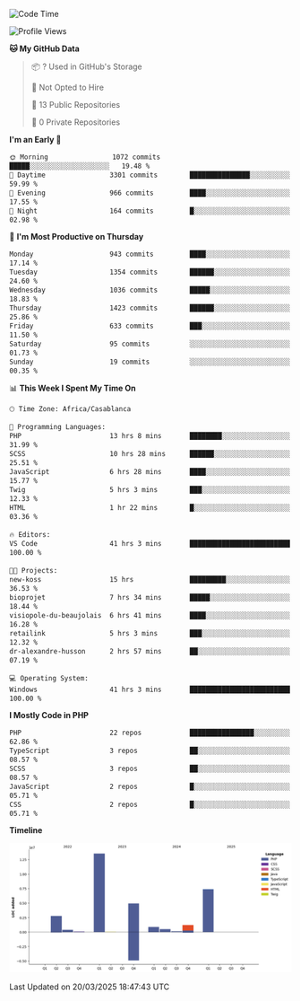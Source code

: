 <!--START_SECTION:waka-->
![Code Time](http://img.shields.io/badge/Code%20Time-5%2C565%20hrs%208%20mins-blue)

![Profile Views](http://img.shields.io/badge/Profile%20Views-0-blue)

**🐱 My GitHub Data** 

> 📦 ? Used in GitHub's Storage 
 > 
> 🚫 Not Opted to Hire
 > 
> 📜 13 Public Repositories 
 > 
> 🔑 0 Private Repositories 
 > 
**I'm an Early 🐤** 

```text
🌞 Morning                1072 commits        █████░░░░░░░░░░░░░░░░░░░░   19.48 % 
🌆 Daytime                3301 commits        ███████████████░░░░░░░░░░   59.99 % 
🌃 Evening                966 commits         ████░░░░░░░░░░░░░░░░░░░░░   17.55 % 
🌙 Night                  164 commits         █░░░░░░░░░░░░░░░░░░░░░░░░   02.98 % 
```
📅 **I'm Most Productive on Thursday** 

```text
Monday                   943 commits         ████░░░░░░░░░░░░░░░░░░░░░   17.14 % 
Tuesday                  1354 commits        ██████░░░░░░░░░░░░░░░░░░░   24.60 % 
Wednesday                1036 commits        █████░░░░░░░░░░░░░░░░░░░░   18.83 % 
Thursday                 1423 commits        ██████░░░░░░░░░░░░░░░░░░░   25.86 % 
Friday                   633 commits         ███░░░░░░░░░░░░░░░░░░░░░░   11.50 % 
Saturday                 95 commits          ░░░░░░░░░░░░░░░░░░░░░░░░░   01.73 % 
Sunday                   19 commits          ░░░░░░░░░░░░░░░░░░░░░░░░░   00.35 % 
```


📊 **This Week I Spent My Time On** 

```text
🕑︎ Time Zone: Africa/Casablanca

💬 Programming Languages: 
PHP                      13 hrs 8 mins       ████████░░░░░░░░░░░░░░░░░   31.99 % 
SCSS                     10 hrs 28 mins      ██████░░░░░░░░░░░░░░░░░░░   25.51 % 
JavaScript               6 hrs 28 mins       ████░░░░░░░░░░░░░░░░░░░░░   15.77 % 
Twig                     5 hrs 3 mins        ███░░░░░░░░░░░░░░░░░░░░░░   12.33 % 
HTML                     1 hr 22 mins        █░░░░░░░░░░░░░░░░░░░░░░░░   03.36 % 

🔥 Editors: 
VS Code                  41 hrs 3 mins       █████████████████████████   100.00 % 

🐱‍💻 Projects: 
new-koss                 15 hrs              █████████░░░░░░░░░░░░░░░░   36.53 % 
bioprojet                7 hrs 34 mins       █████░░░░░░░░░░░░░░░░░░░░   18.44 % 
visiopole-du-beaujolais  6 hrs 41 mins       ████░░░░░░░░░░░░░░░░░░░░░   16.28 % 
retailink                5 hrs 3 mins        ███░░░░░░░░░░░░░░░░░░░░░░   12.32 % 
dr-alexandre-husson      2 hrs 57 mins       ██░░░░░░░░░░░░░░░░░░░░░░░   07.19 % 

💻 Operating System: 
Windows                  41 hrs 3 mins       █████████████████████████   100.00 % 
```

**I Mostly Code in PHP** 

```text
PHP                      22 repos            ████████████████░░░░░░░░░   62.86 % 
TypeScript               3 repos             ██░░░░░░░░░░░░░░░░░░░░░░░   08.57 % 
SCSS                     3 repos             ██░░░░░░░░░░░░░░░░░░░░░░░   08.57 % 
JavaScript               2 repos             █░░░░░░░░░░░░░░░░░░░░░░░░   05.71 % 
CSS                      2 repos             █░░░░░░░░░░░░░░░░░░░░░░░░   05.71 % 
```



**Timeline**

![Lines of Code chart](https://raw.githubusercontent.com/tahar-elgunaoui/tahar-elgunaoui/main/assets/bar_graph.png)


 Last Updated on 20/03/2025 18:47:43 UTC
<!--END_SECTION:waka-->
